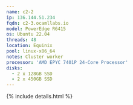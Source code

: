 ```yaml
---
name: c2-2
ip: 136.144.51.234
fqdn: c2-3.ocamllabs.io
model: PowerEdge R6415
os: Ubuntu 22.04
threads: 48
location: Equinix
pool: linux-x86_64
notes: Cluster worker
processor: 'AMD EPYC 7401P 24-Core Processor'
disks:
  - 2 x 128GB SSD
  - 2 x 450GB SSD
---
```

{% include details.html %} 

